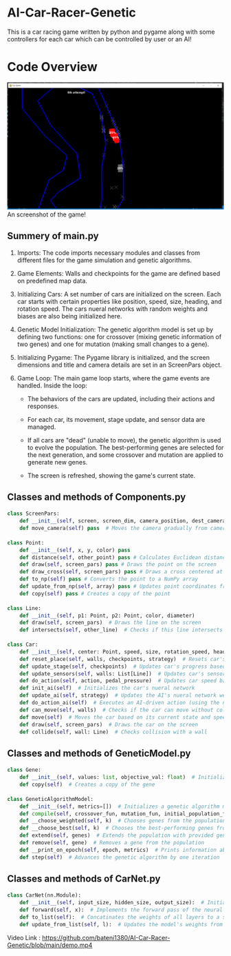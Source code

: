 # AI-Car-Racer-Genetic
This is a car racing game written by python and pygame along with some controllers for each car which can be controlled by user or an AI!


# Code Overview
![](https://github.com/bateni1380/AI-Car-Racer-Genetic/blob/main/Capture.PNG)
An screenshot of the game!
## Summery of main.py
1. Imports: The code imports necessary modules and classes from different files for the game simulation and genetic algorithms.

2. Game Elements: Walls and checkpoints for the game are defined based on predefined map data.

3. Initializing Cars: A set number of cars are initialized on the screen. Each car starts with certain properties like position, speed, size, heading, and rotation speed. The cars nueral networks with random weights and biases are also being initialized here.

4. Genetic Model Initialization: The genetic algorithm model is set up by defining two functions: one for crossover (mixing genetic information of two genes) and one for mutation (making small changes to a gene).

5. Initializing Pygame: The Pygame library is initialized, and the screen dimensions and title and camera details are set in an ScreenPars object.

6. Game Loop: The main game loop starts, where the game events are handled. Inside the loop:

   - The behaviors of the cars are updated, including their actions and responses.

   - For each car, its movement, stage update, and sensor data are managed.

   - If all cars are "dead" (unable to move), the genetic algorithm is used to evolve the population. The best-performing genes are selected for the next generation, and some crossover and mutation are applied to generate new genes.

    - The screen is refreshed, showing the game's current state.


## Classes and methods of Components.py
```python
class ScreenPars:
    def __init__(self, screen, screen_dim, camera_position, dest_camera_position) pass
    def move_camera(self) pass  # Moves the camera gradually from camera_position to dest_camera_position

class Point:
    def __init__(self, x, y, color) pass
    def distance(self, other_point) pass # Calculates Euclidean distance to another point
    def draw(self, screen_pars) pass # Draws the point on the screen
    def draw_cross(self, screen_pars) pass # Draws a cross centered at the point
    def to_np(self) pass # Converts the point to a NumPy array
    def update_from_np(self, array) pass # Updates point coordinates from a NumPy array
    def copy(self) pass # Creates a copy of the point

class Line:
    def __init__(self, p1: Point, p2: Point, color, diameter)
    def draw(self, screen_pars)  # Draws the line on the screen
    def intersects(self, other_line)  # Checks if this line intersects with another line

class Car:
    def __init__(self, center: Point, speed, size, rotation_speed, heading, color)
    def reset_place(self, walls, checkpoints, strategy)  # Resets car's position and AI parameters based on provided parameters
    def update_stage(self, checkpoints)  # Updates car's progress based on passed checkpoints
    def update_sensors(self, walls: List[Line])  # Updates car's sensor data based on surrounding walls
    def do_action(self, action, pedal_pressure)  # Updates car speed based on given action (rotate steer, press gas pedal, press broke pedal)
    def init_ai(self)  # Initializes the car's nueral network
    def update_ai(self, strategy)  # Updates the AI's nueral network weights
    def do_action_ai(self)  # Executes an AI-driven action (using the nueral net)
    def can_move(self, walls)  # Checks if the car can move without colliding with walls
    def move(self)  # Moves the car based on its current state and speed
    def draw(self, screen_pars)  # Draws the car on the screen
    def collide(self, wall: Line)  # Checks collision with a wall
```

## Classes and methods of GeneticModel.py
```python
class Gene:
    def __init__(self, values: list, objective_val: float)  # Initializes a gene with values and an objective value
    def copy(self)  # Creates a copy of the gene

class GeneticAlgorithmModel:
    def __init__(self, metrics=[])  # Initializes a genetic algorithm model with optional metrics (what to print each itteration)
    def compile(self, crossover_fun, mutation_fun, initial_population_fun, crossover_coeff, mutation_coeff)  # Sets up the model some necessary functions 
    def __choose_weighted(self, k)  # Chooses genes from the population using weighted probability based on their objectives
    def __choose_best(self, k)  # Chooses the best-performing genes from the population
    def extend(self, genes)  # Extends the population with provided genes
    def remove(self, gene)  # Removes a gene from the population
    def __print_on_epoch(self, epoch, metrics)  # Prints information about the current epoch based on metrics
    def step(self)  # Advances the genetic algorithm by one iteration

```

## Classes and methods of CarNet.py
```python
class CarNet(nn.Module):
    def __init__(self, input_size, hidden_size, output_size):  # Initializes a neural network model for a car
    def forward(self, x):  # Implements the forward pass of the neural network
    def to_list(self):  # Concatinates the weights of all layers to a single list (to send it to genetic model)
    def update_from_list(self, l):  # Updates the model's weights from a provided list
```


Video Link : https://github.com/bateni1380/AI-Car-Racer-Genetic/blob/main/demo.mp4
